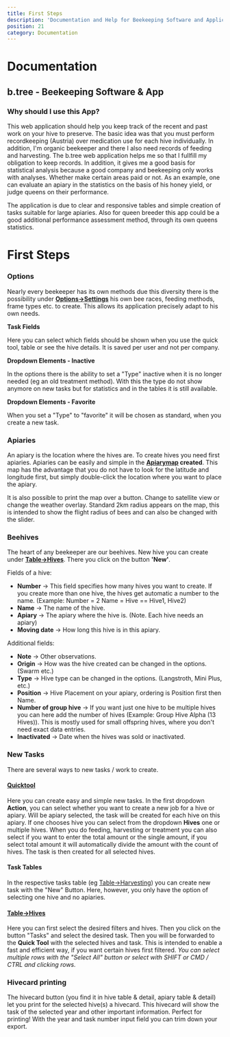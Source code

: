 ```yaml
---
title: First Steps
description: 'Documentation and Help for Beekeeping Software and Application'
position: 21
category: Documentation
---
```


# Documentation

## b.tree - Beekeeping Software  & App

### Why should I use this App?

This web application should help you keep track of the recent and past work on your hive to preserve. The basic idea was that you must perform recordkeeping (Austria) over medication use for each hive individually. In addition, I'm organic beekeeper and there I also need records of feeding and harvesting. The b.tree web application helps me so that I fullfill my obligation to keep records. In addition, it gives me a good basis for statistical analysis because a good company and beekeeping only works with analyses. Whether make certain areas paid or not. As an example, one can evaluate an apiary in the statistics on the basis of his honey yield, or judge queens on their performance.

The application is due to clear and responsive tables and simple creation of tasks suitable for large apiaries. Also for queen breeder this app could be a good additional performance assessment method, through its own queens statistics.

First Steps
==============

### Options

Nearly every beekeeper has its own methods due this diversity there is the possibility under **[Options->Settings](https://www.btree.at/app/settings/#tab_options)** his own bee races, feeding methods, frame types etc. to create. This allows its application precisely adapt to his own needs.

**Task Fields**

Here you can select which fields should be shown when you use the quick tool, table or see the hive details. It is saved per user and not per company.

**Dropdown Elements - Inactive**

In the options there is the ability to set a "Type" inactive when it is no longer needed (eg an old treatment method). With this the type do not show anymore on new tasks but for statistics and in the tables it is still available.

**Dropdown Elements - Favorite**

When you set a "Type" to "favorite" it will be chosen as standard, when you create a new task.


### Apiaries

An apiary is the location where the hives are. To create hives you need first apiaries. Apiaries can be easily and simple in the **[Apiarymap](../map/) created**. This map has the advantage that you do not have to look for the latitude and longitude first, but simply double-click the location where you want to place the apiary.

It is also possible to print the map over a button. Change to satellite view or change the weather overlay. Standard 2km radius appears on the map, this is intended to show the flight radius of bees and can also be changed with the slider.

### Beehives

The heart of any beekeeper are our beehives. New hive you can create under **[Table->Hives](https://www.btree.at/app/table/hive/)**. There you click on the button **'New'**.

Fields of a hive:

* **Number** -> This field specifies how many hives you want to create. If you create more than one hive, the hives get automatic a number to the name. (Example: Number = 2 Name = Hive == Hive1, Hive2)
* **Name** -> The name of the hive.
* **Apiary** -> The apiary where the hive is. (Note. Each hive needs an apiary)
* **Moving date** -> How long this hive is in this apiary.

Additional fields:

* **Note** -> Other observations.
* **Origin** -> How was the hive created can be changed in the options. (Swarm etc.)
* **Type** -> Hive type can be changed in the options. (Langstroth, Mini Plus, etc.)
* **Position** -> Hive Placement on your apiary, ordering is Position first then Name.
* **Number of group hive** -> If you want just one hive to be multiple hives you can here add the number of hives (Example: Group Hive Alpha (13 Hives)). This is mostly used for small offspring hives, where you don't need exact data entries.
* **Inactivated** -> Date when the hives was sold or inactivated.

### New Tasks

There are several ways to new tasks / work to create.

#### **[Quicktool](https://www.btree.at/app/quicktool/create/hive/checkup)**

Here you can create easy and simple new tasks. In the first dropdown **Action**, you can select whether you want to create a new job for a hive or apiary. Will be apiary selected, the task will be created for each hive on this apiary. If one chooses hive you can select from the dropdown **Hives** one or multiple hives. When you do feeding, harvesting or treatment you can also select if you want to enter the total amount or the single amount, if you select total amount it will automatically divide the amount with the count of hives. The task is then created for all selected hives.

#### **Task Tables**

In the respective tasks table (eg [Table->Harvesting](https://www.btree.at/app/table/harvest/#tab_tables)) you can create new task with the "New" Button. Here, however, you only have the option of selecting one hive and no apiaries.

#### **[Table->Hives](https://www.btree.at/app/table/hive/)**

Here you can first select the desired filters and hives. Then you click on the button "Tasks" and select the desired task. Then you will be forwarded to the **Quick Tool** with the selected hives and task. This is intended to enable a fast and efficient way, if you want certain hives first filtered.
*You can select multiple rows with the "Select All" button or select with SHIFT or CMD / CTRL and clicking rows.*

### Hivecard printing

The hivecard button (you find it in hive table & detail, apiary table & detail) let you print for the selected hive(s) a hivecard. This hivecard will show the task of the selected year and other important information. Perfect for printing! With the year and task number input field you can trim down your export.
